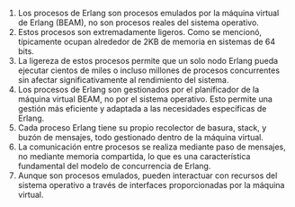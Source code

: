 1. Los procesos de Erlang son procesos emulados por la máquina virtual de Erlang (BEAM), no son procesos reales del sistema operativo.
2. Estos procesos son extremadamente ligeros. Como se mencionó, típicamente ocupan alrededor de 2KB de memoria en sistemas de 64 bits.
3. La ligereza de estos procesos permite que un solo nodo Erlang pueda ejecutar cientos de miles o incluso millones de procesos concurrentes sin afectar significativamente al rendimiento del sistema.
4. Los procesos de Erlang son gestionados por el planificador de la máquina virtual BEAM, no por el sistema operativo. Esto permite una gestión más eficiente y adaptada a las necesidades específicas de Erlang.
5. Cada proceso Erlang tiene su propio recolector de basura, stack, y buzón de mensajes, todo gestionado dentro de la máquina virtual.
6. La comunicación entre procesos se realiza mediante paso de mensajes, no mediante memoria compartida, lo que es una característica fundamental del modelo de concurrencia de Erlang.
7. Aunque son procesos emulados, pueden interactuar con recursos del sistema operativo a través de interfaces proporcionadas por la máquina virtual.